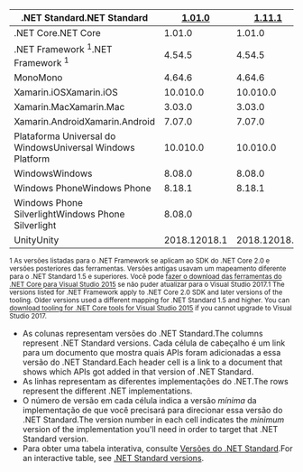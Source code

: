 | <span data-ttu-id="c1261-101">.NET Standard</span><span class="sxs-lookup"><span data-stu-id="c1261-101">.NET Standard</span></span>              | <span data-ttu-id="c1261-102">[1.0]</span><span class="sxs-lookup"><span data-stu-id="c1261-102">[1.0]</span></span>  | <span data-ttu-id="c1261-103">[1.1]</span><span class="sxs-lookup"><span data-stu-id="c1261-103">[1.1]</span></span>  | <span data-ttu-id="c1261-104">[1.2]</span><span class="sxs-lookup"><span data-stu-id="c1261-104">[1.2]</span></span> | <span data-ttu-id="c1261-105">[1.3]</span><span class="sxs-lookup"><span data-stu-id="c1261-105">[1.3]</span></span> | <span data-ttu-id="c1261-106">[1.4]</span><span class="sxs-lookup"><span data-stu-id="c1261-106">[1.4]</span></span> | <span data-ttu-id="c1261-107">[1.5]</span><span class="sxs-lookup"><span data-stu-id="c1261-107">[1.5]</span></span>      | <span data-ttu-id="c1261-108">[1.6]</span><span class="sxs-lookup"><span data-stu-id="c1261-108">[1.6]</span></span>      | <span data-ttu-id="c1261-109">[2.0]</span><span class="sxs-lookup"><span data-stu-id="c1261-109">[2.0]</span></span>      |
|----------------------------|--------|--------|-------|-------|-------|------------|------------|------------|
| <span data-ttu-id="c1261-110">.NET Core</span><span class="sxs-lookup"><span data-stu-id="c1261-110">.NET Core</span></span>                  | <span data-ttu-id="c1261-111">1.0</span><span class="sxs-lookup"><span data-stu-id="c1261-111">1.0</span></span>    | <span data-ttu-id="c1261-112">1.0</span><span class="sxs-lookup"><span data-stu-id="c1261-112">1.0</span></span>    | <span data-ttu-id="c1261-113">1.0</span><span class="sxs-lookup"><span data-stu-id="c1261-113">1.0</span></span>   | <span data-ttu-id="c1261-114">1.0</span><span class="sxs-lookup"><span data-stu-id="c1261-114">1.0</span></span>   | <span data-ttu-id="c1261-115">1.0</span><span class="sxs-lookup"><span data-stu-id="c1261-115">1.0</span></span>   | <span data-ttu-id="c1261-116">1.0</span><span class="sxs-lookup"><span data-stu-id="c1261-116">1.0</span></span>        | <span data-ttu-id="c1261-117">1.0</span><span class="sxs-lookup"><span data-stu-id="c1261-117">1.0</span></span>        | <span data-ttu-id="c1261-118">2.0</span><span class="sxs-lookup"><span data-stu-id="c1261-118">2.0</span></span>        |
| <span data-ttu-id="c1261-119">.NET Framework <sup>1</sup></span><span class="sxs-lookup"><span data-stu-id="c1261-119">.NET Framework <sup>1</sup></span></span>| <span data-ttu-id="c1261-120">4.5</span><span class="sxs-lookup"><span data-stu-id="c1261-120">4.5</span></span>    | <span data-ttu-id="c1261-121">4.5</span><span class="sxs-lookup"><span data-stu-id="c1261-121">4.5</span></span>    | <span data-ttu-id="c1261-122">4.5.1</span><span class="sxs-lookup"><span data-stu-id="c1261-122">4.5.1</span></span> | <span data-ttu-id="c1261-123">4.6</span><span class="sxs-lookup"><span data-stu-id="c1261-123">4.6</span></span>   | <span data-ttu-id="c1261-124">4.6.1</span><span class="sxs-lookup"><span data-stu-id="c1261-124">4.6.1</span></span> | <span data-ttu-id="c1261-125">4.6.1</span><span class="sxs-lookup"><span data-stu-id="c1261-125">4.6.1</span></span>      | <span data-ttu-id="c1261-126">4.6.1</span><span class="sxs-lookup"><span data-stu-id="c1261-126">4.6.1</span></span>      | <span data-ttu-id="c1261-127">4.6.1</span><span class="sxs-lookup"><span data-stu-id="c1261-127">4.6.1</span></span>      |
| <span data-ttu-id="c1261-128">Mono</span><span class="sxs-lookup"><span data-stu-id="c1261-128">Mono</span></span>                       | <span data-ttu-id="c1261-129">4.6</span><span class="sxs-lookup"><span data-stu-id="c1261-129">4.6</span></span>    | <span data-ttu-id="c1261-130">4.6</span><span class="sxs-lookup"><span data-stu-id="c1261-130">4.6</span></span>    | <span data-ttu-id="c1261-131">4.6</span><span class="sxs-lookup"><span data-stu-id="c1261-131">4.6</span></span>   | <span data-ttu-id="c1261-132">4.6</span><span class="sxs-lookup"><span data-stu-id="c1261-132">4.6</span></span>   | <span data-ttu-id="c1261-133">4.6</span><span class="sxs-lookup"><span data-stu-id="c1261-133">4.6</span></span>   | <span data-ttu-id="c1261-134">4.6</span><span class="sxs-lookup"><span data-stu-id="c1261-134">4.6</span></span>        | <span data-ttu-id="c1261-135">4.6</span><span class="sxs-lookup"><span data-stu-id="c1261-135">4.6</span></span>        | <span data-ttu-id="c1261-136">5.4</span><span class="sxs-lookup"><span data-stu-id="c1261-136">5.4</span></span>        |
| <span data-ttu-id="c1261-137">Xamarin.iOS</span><span class="sxs-lookup"><span data-stu-id="c1261-137">Xamarin.iOS</span></span>                | <span data-ttu-id="c1261-138">10.0</span><span class="sxs-lookup"><span data-stu-id="c1261-138">10.0</span></span>   | <span data-ttu-id="c1261-139">10.0</span><span class="sxs-lookup"><span data-stu-id="c1261-139">10.0</span></span>   | <span data-ttu-id="c1261-140">10.0</span><span class="sxs-lookup"><span data-stu-id="c1261-140">10.0</span></span>  | <span data-ttu-id="c1261-141">10.0</span><span class="sxs-lookup"><span data-stu-id="c1261-141">10.0</span></span>  | <span data-ttu-id="c1261-142">10.0</span><span class="sxs-lookup"><span data-stu-id="c1261-142">10.0</span></span>  | <span data-ttu-id="c1261-143">10.0</span><span class="sxs-lookup"><span data-stu-id="c1261-143">10.0</span></span>       | <span data-ttu-id="c1261-144">10.0</span><span class="sxs-lookup"><span data-stu-id="c1261-144">10.0</span></span>       | <span data-ttu-id="c1261-145">10.14</span><span class="sxs-lookup"><span data-stu-id="c1261-145">10.14</span></span>      |
| <span data-ttu-id="c1261-146">Xamarin.Mac</span><span class="sxs-lookup"><span data-stu-id="c1261-146">Xamarin.Mac</span></span>                | <span data-ttu-id="c1261-147">3.0</span><span class="sxs-lookup"><span data-stu-id="c1261-147">3.0</span></span>    | <span data-ttu-id="c1261-148">3.0</span><span class="sxs-lookup"><span data-stu-id="c1261-148">3.0</span></span>    | <span data-ttu-id="c1261-149">3.0</span><span class="sxs-lookup"><span data-stu-id="c1261-149">3.0</span></span>   | <span data-ttu-id="c1261-150">3.0</span><span class="sxs-lookup"><span data-stu-id="c1261-150">3.0</span></span>   | <span data-ttu-id="c1261-151">3.0</span><span class="sxs-lookup"><span data-stu-id="c1261-151">3.0</span></span>   | <span data-ttu-id="c1261-152">3.0</span><span class="sxs-lookup"><span data-stu-id="c1261-152">3.0</span></span>        | <span data-ttu-id="c1261-153">3.0</span><span class="sxs-lookup"><span data-stu-id="c1261-153">3.0</span></span>        | <span data-ttu-id="c1261-154">3.8</span><span class="sxs-lookup"><span data-stu-id="c1261-154">3.8</span></span>        |
| <span data-ttu-id="c1261-155">Xamarin.Android</span><span class="sxs-lookup"><span data-stu-id="c1261-155">Xamarin.Android</span></span>            | <span data-ttu-id="c1261-156">7.0</span><span class="sxs-lookup"><span data-stu-id="c1261-156">7.0</span></span>    | <span data-ttu-id="c1261-157">7.0</span><span class="sxs-lookup"><span data-stu-id="c1261-157">7.0</span></span>    | <span data-ttu-id="c1261-158">7.0</span><span class="sxs-lookup"><span data-stu-id="c1261-158">7.0</span></span>   | <span data-ttu-id="c1261-159">7.0</span><span class="sxs-lookup"><span data-stu-id="c1261-159">7.0</span></span>   | <span data-ttu-id="c1261-160">7.0</span><span class="sxs-lookup"><span data-stu-id="c1261-160">7.0</span></span>   | <span data-ttu-id="c1261-161">7.0</span><span class="sxs-lookup"><span data-stu-id="c1261-161">7.0</span></span>        | <span data-ttu-id="c1261-162">7.0</span><span class="sxs-lookup"><span data-stu-id="c1261-162">7.0</span></span>        | <span data-ttu-id="c1261-163">8.0</span><span class="sxs-lookup"><span data-stu-id="c1261-163">8.0</span></span>        |
| <span data-ttu-id="c1261-164">Plataforma Universal do Windows</span><span class="sxs-lookup"><span data-stu-id="c1261-164">Universal Windows Platform</span></span> | <span data-ttu-id="c1261-165">10.0</span><span class="sxs-lookup"><span data-stu-id="c1261-165">10.0</span></span>   | <span data-ttu-id="c1261-166">10.0</span><span class="sxs-lookup"><span data-stu-id="c1261-166">10.0</span></span>   | <span data-ttu-id="c1261-167">10.0</span><span class="sxs-lookup"><span data-stu-id="c1261-167">10.0</span></span>  | <span data-ttu-id="c1261-168">10.0</span><span class="sxs-lookup"><span data-stu-id="c1261-168">10.0</span></span>  | <span data-ttu-id="c1261-169">10.0</span><span class="sxs-lookup"><span data-stu-id="c1261-169">10.0</span></span>  | <span data-ttu-id="c1261-170">10.0.16299</span><span class="sxs-lookup"><span data-stu-id="c1261-170">10.0.16299</span></span> | <span data-ttu-id="c1261-171">10.0.16299</span><span class="sxs-lookup"><span data-stu-id="c1261-171">10.0.16299</span></span> | <span data-ttu-id="c1261-172">10.0.16299</span><span class="sxs-lookup"><span data-stu-id="c1261-172">10.0.16299</span></span> |
| <span data-ttu-id="c1261-173">Windows</span><span class="sxs-lookup"><span data-stu-id="c1261-173">Windows</span></span>                    | <span data-ttu-id="c1261-174">8.0</span><span class="sxs-lookup"><span data-stu-id="c1261-174">8.0</span></span>    | <span data-ttu-id="c1261-175">8.0</span><span class="sxs-lookup"><span data-stu-id="c1261-175">8.0</span></span>    | <span data-ttu-id="c1261-176">8.1</span><span class="sxs-lookup"><span data-stu-id="c1261-176">8.1</span></span>   |       |       |            |            |            |
| <span data-ttu-id="c1261-177">Windows Phone</span><span class="sxs-lookup"><span data-stu-id="c1261-177">Windows Phone</span></span>              | <span data-ttu-id="c1261-178">8.1</span><span class="sxs-lookup"><span data-stu-id="c1261-178">8.1</span></span>    | <span data-ttu-id="c1261-179">8.1</span><span class="sxs-lookup"><span data-stu-id="c1261-179">8.1</span></span>    | <span data-ttu-id="c1261-180">8.1</span><span class="sxs-lookup"><span data-stu-id="c1261-180">8.1</span></span>   |       |       |            |            |            |
| <span data-ttu-id="c1261-181">Windows Phone Silverlight</span><span class="sxs-lookup"><span data-stu-id="c1261-181">Windows Phone Silverlight</span></span>  | <span data-ttu-id="c1261-182">8.0</span><span class="sxs-lookup"><span data-stu-id="c1261-182">8.0</span></span>    |        |       |       |       |            |            |            |
| <span data-ttu-id="c1261-183">Unity</span><span class="sxs-lookup"><span data-stu-id="c1261-183">Unity</span></span>                      | <span data-ttu-id="c1261-184">2018.1</span><span class="sxs-lookup"><span data-stu-id="c1261-184">2018.1</span></span> | <span data-ttu-id="c1261-185">2018.1</span><span class="sxs-lookup"><span data-stu-id="c1261-185">2018.1</span></span> | <span data-ttu-id="c1261-186">2018.1</span><span class="sxs-lookup"><span data-stu-id="c1261-186">2018.1</span></span>| <span data-ttu-id="c1261-187">2018.1</span><span class="sxs-lookup"><span data-stu-id="c1261-187">2018.1</span></span>| <span data-ttu-id="c1261-188">2018.1</span><span class="sxs-lookup"><span data-stu-id="c1261-188">2018.1</span></span>| <span data-ttu-id="c1261-189">2018.1</span><span class="sxs-lookup"><span data-stu-id="c1261-189">2018.1</span></span>     |  <span data-ttu-id="c1261-190">2018.1</span><span class="sxs-lookup"><span data-stu-id="c1261-190">2018.1</span></span>    | <span data-ttu-id="c1261-191">2018.1</span><span class="sxs-lookup"><span data-stu-id="c1261-191">2018.1</span></span>     |

<span data-ttu-id="c1261-192"><sup>1 As versões listadas para o .NET Framework se aplicam ao SDK do .NET Core 2.0 e versões posteriores das ferramentas. Versões antigas usavam um mapeamento diferente para o .NET Standard 1.5 e superiores. Você pode [fazer o download das ferramentas do .NET Core para Visual Studio 2015](https://github.com/dotnet/core/blob/master/release-notes/download-archive.md) se não puder atualizar para o Visual Studio 2017.</sup></span><span class="sxs-lookup"><span data-stu-id="c1261-192"><sup>1 The versions listed for .NET Framework apply to .NET Core 2.0 SDK and later versions of the tooling. Older versions used a different mapping for .NET Standard 1.5 and higher. You can [download tooling for .NET Core tools for Visual Studio 2015](https://github.com/dotnet/core/blob/master/release-notes/download-archive.md) if you cannot upgrade to Visual Studio 2017.</sup></span></span>

- <span data-ttu-id="c1261-193">As colunas representam versões do .NET Standard.</span><span class="sxs-lookup"><span data-stu-id="c1261-193">The columns represent .NET Standard versions.</span></span> <span data-ttu-id="c1261-194">Cada célula de cabeçalho é um link para um documento que mostra quais APIs foram adicionadas a essa versão do .NET Standard.</span><span class="sxs-lookup"><span data-stu-id="c1261-194">Each header cell is a link to a document that shows which APIs got added in that version of .NET Standard.</span></span>
- <span data-ttu-id="c1261-195">As linhas representam as diferentes implementações do .NET.</span><span class="sxs-lookup"><span data-stu-id="c1261-195">The rows represent the different .NET implementations.</span></span>
- <span data-ttu-id="c1261-196">O número de versão em cada célula indica a versão *mínima* da implementação de que você precisará para direcionar essa versão do .NET Standard.</span><span class="sxs-lookup"><span data-stu-id="c1261-196">The version number in each cell indicates the *minimum* version of the implementation you'll need in order to target that .NET Standard version.</span></span>
- <span data-ttu-id="c1261-197">Para obter uma tabela interativa, consulte [Versões do .NET Standard](https://immo.landwerth.net/netstandard-versions/#).</span><span class="sxs-lookup"><span data-stu-id="c1261-197">For an interactive table, see [.NET Standard versions](https://immo.landwerth.net/netstandard-versions/#).</span></span>

[1.0]: https://github.com/dotnet/standard/blob/master/docs/versions/netstandard1.0.md
[1.1]: https://github.com/dotnet/standard/blob/master/docs/versions/netstandard1.1.md
[1.2]: https://github.com/dotnet/standard/blob/master/docs/versions/netstandard1.2.md
[1.3]: https://github.com/dotnet/standard/blob/master/docs/versions/netstandard1.3.md
[1.4]: https://github.com/dotnet/standard/blob/master/docs/versions/netstandard1.4.md
[1.5]: https://github.com/dotnet/standard/blob/master/docs/versions/netstandard1.5.md
[1.6]: https://github.com/dotnet/standard/blob/master/docs/versions/netstandard1.6.md
[2.0]: https://github.com/dotnet/standard/blob/master/docs/versions/netstandard2.0.md
